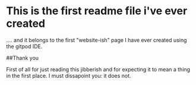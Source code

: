 # This is the first readme file i've ever created
.... and it belongs to the first "website-ish" page I have ever created using the gitpod IDE.

##Thank you


First of all for just reading this jibberish and for expecting it to mean a thing in the first place.
I must dissapoint you: it does not.